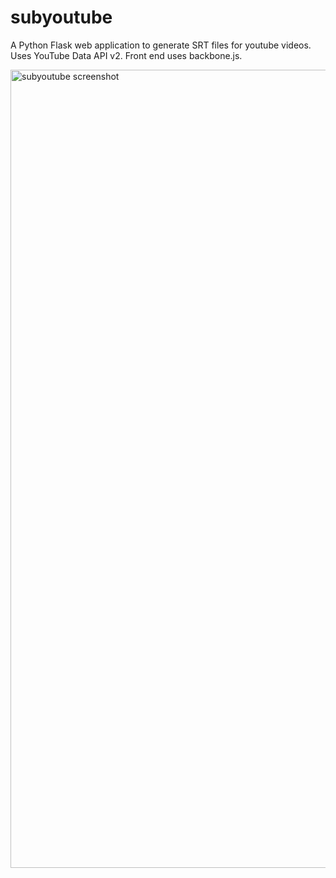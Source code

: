 # subyoutube
A Python Flask web application to generate SRT files for youtube videos. Uses YouTube Data API v2. Front end uses backbone.js.

<img width="1277" alt="subyoutube screenshot" src="https://user-images.githubusercontent.com/1827606/46258389-7198b200-c48f-11e8-8581-a0cc3eb37d0b.png">

